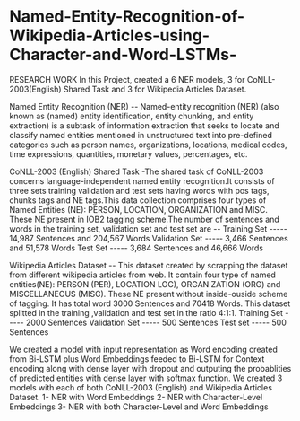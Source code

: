 # Named-Entity-Recognition-of-Wikipedia-Articles-using-Character-and-Word-LSTMs-
RESEARCH WORK
In this Project, created a 6 NER models, 3 for CoNLL-2003(English) Shared Task and 3 for Wikipedia Articles Dataset.

Named Entity Recognition (NER) -- Named-entity recognition (NER) (also known as (named) entity identification, entity chunking, and entity extraction) is a subtask of information extraction that seeks to locate and classify named entities mentioned in unstructured text into pre-defined categories such as person names, organizations, locations, medical codes, time expressions, quantities, monetary values, percentages, etc.

CoNLL-2003 (English) Shared Task -The shared task of CoNLL-2003 concerns language-independent named entity recognition.It consists of three sets training validation and test sets having words with pos tags, chunks tags and NE tags.This data collection comprises four types of Named Entities (NE): PERSON, LOCATION, ORGANIZATION and MISC. These NE present in IOB2 tagging scheme.The number of sentences and words in the training set, validation set and test set are --
Training Set ----- 14,987 Sentences and 204,567 Words
Validation Set ----- 3,466 Sentences and 51,578 Words
Test Set ----- 3,684 Sentences and 46,666 Words

Wikipedia Articles Dataset -- This dataset created by scrapping the dataset from different wikipedia articles from web. It contain four type of named entities(NE): PERSON (PER), LOCATION LOC), ORGANIZATION (ORG) and MISCELLANEOUS (MISC). These NE present without inside-ouside scheme of tagging. It has total word 3000 Sentences and 70418 Words. This dataset splitted in the training ,validation and test set in the ratio 4:1:1.
Training Set ----- 2000 Sentences
Validation Set ----- 500 Sentences
Test set ----- 500 Sentences

We created a model with input representation as Word encoding created from Bi-LSTM plus Word Embeddings feeded to Bi-LSTM for Context encoding along with dense layer with dropout and outputing the probablities of predicted entities with dense layer with softmax function.
We created 3 models with each of both CoNLL-2003 (English) and Wikipedia Articles Dataset.
1- NER with Word Embeddings
2- NER with Character-Level Embeddings
3- NER with both Character-Level and Word Embeddings
